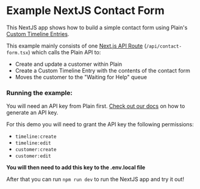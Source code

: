 # Example NextJS Contact Form

This NextJS app shows how to build a simple contact form using Plain's [Custom Timeline Entries](https://docs.plain.com/recipes/custom-timeline-entry-upsert). 

This example mainly consists of one [Next.js API Route](https://nextjs.org/docs/api-routes/introduction) (`/api/contact-form.tsx`) which calls the Plain API to:

- Create and update a customer within Plain
- Create a Custom Timeline Entry with the contents of the contact form 
- Moves the customer to the "Waiting for Help" queue

### Running the example:

You will need an API key from Plain first. [Check out our docs](https://docs.plain.com/core-api/authentication) on how to generate an API key.

For this demo you will need to grant the API key the following permissions:

- `timeline:create`
- `timeline:edit`
- `customer:create`
- `customer:edit`

**You will then need to add this key to the .env.local file**

After that you can run `npm run dev` to run the NextJS app and try it out!
